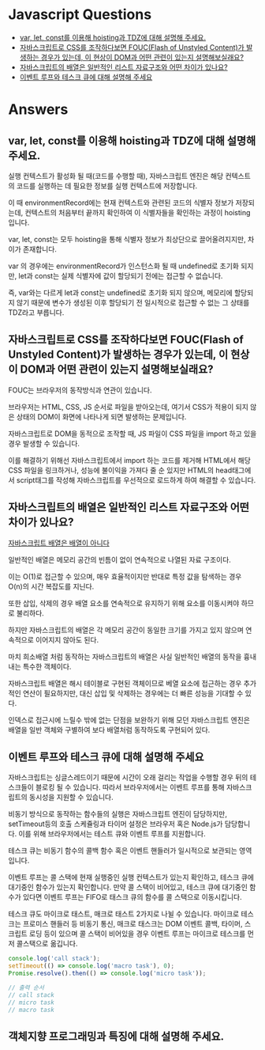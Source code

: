 # Javascript Questions

- [var, let, const를 이용해 hoisting과 TDZ에 대해 설명해 주세요.](#var-let-const를-이용해-hoisting과-tdz에-대해-설명해-주세요)
- [자바스크립트로 CSS를 조작하다보면 FOUC(Flash of Unstyled Content)가 발생하는 경우가 있는데, 이 현상이 DOM과 어떤 관련이 있는지 설명해보실래요?](#자바스크립트로-css를-조작하다보면-foucflash-of-unstyled-content가-발생하는-경우가-있는데-이-현상이-dom과-어떤-관련이-있는지-설명해보실래요)
- [자바스크립트의 배열은 일반적인 리스트 자료구조와 어떤 차이가 있나요?](#자바스크립트의-배열은-일반적인-리스트-자료구조와-어떤-차이가-있나요)
- [이벤트 루프와 테스크 큐에 대해 설명해 주세요](#이벤트-루프와-테스크-큐에-대해-설명해-주세요)

# Answers

## var, let, const를 이용해 hoisting과 TDZ에 대해 설명해 주세요.

실행 컨텍스트가 활성화 될 때(코드를 수행할 때), 자바스크립트 엔진은 해당 컨텍스트의 코드를 실행하는 데 필요한 정보를 실행 컨텍스트에 저장합니다.

이 때 environmentRecord에는 현재 컨텍스트와 관련된 코드의 식별자 정보가 저장되는데, 컨텍스트의 처음부터 끝까지 확인하여 이 식별자들을 확인하는 과정이 hoisting 입니다.

var, let, const는 모두 hoisting을 통해 식별자 정보가 최상단으로 끌어올려지지만, 차이가 존재합니다.

var 의 경우에는 environmentRecord가 인스턴스화 될 때 undefined로 초기화 되지만, let과 const는 실제 식별자에 값이 할당되기 전에는 접근할 수 없습니다.

즉, var와는 다르게 let과 const는 undefined로 초기화 되지 않으며, 메모리에 할당되지 않기 때문에 변수가 생성된 이후 할당되기 전 일시적으로 접근할 수 없는 그 상태를 TDZ라고 부릅니다.

## 자바스크립트로 CSS를 조작하다보면 FOUC(Flash of Unstyled Content)가 발생하는 경우가 있는데, 이 현상이 DOM과 어떤 관련이 있는지 설명해보실래요?

FOUC는 브라우저의 동작방식과 연관이 있습니다.

브라우저는 HTML, CSS, JS 순서로 파일을 받아오는데, 여기서 CSS가 적용이 되지 않은 상태의 DOM이 화면에 나타나게 되면 발생하는 문제입니다.

자바스크립트로 DOM을 동적으로 조작할 때, JS 파일이 CSS 파일을 import 하고 있을 경우 발생할 수 있습니다.

이를 해결하기 위해선 자바스크립트에서 import 하는 코드를 제거해 HTML에서 해당 CSS 파일을 링크하거나,
성능에 불이익을 가져다 줄 순 있지만 HTML의 head태그에서 script태그를 작성해 자바스크립트를 우선적으로 로드하게 하여 해결할 수 있습니다.

## 자바스크립트의 배열은 일반적인 리스트 자료구조와 어떤 차이가 있나요?

[자바스크립트 배열은 배열이 아니다](https://poiemaweb.com/js-array-is-not-arrray)

일반적인 배열은 메모리 공간의 빈틈이 없이 연속적으로 나열된 자료 구조이다.

이는 O(1)로 접근할 수 있으며, 매우 효율적이지만 반대로 특정 값을 탐색하는 경우 O(n)의 시간 복잡도를 지닌다.

또한 삽입, 삭제의 경우 배열 요소를 연속적으로 유지하기 위해 요소를 이동시켜야 하므로 불리하다.

하지만 자바스크립트의 배열은 각 메모리 공간이 동일한 크기를 가지고 있지 않으며 연속적으로 이어지지 않아도 된다.

마치 희소배열 처럼 동작하는 자바스크립트의 배열은 사실 일반적인 배열의 동작을 흉내내는 특수한 객체이다.

자바스크립트 배열은 해시 테이블로 구현된 객체이므로 베열 요소에 접근하는 경우 추가적인 연산이 필요하지만, 대신 삽입 및 삭제하는 경우에는 더 빠른 성능을 기대할 수 있다.

인덱스로 접근시에 느릴수 밖에 없는 단점을 보완하기 위해 모던 자바스크립트 엔진은 배열을 일반 객체와 구별하여 보다 배열처럼 동작하도록 구현되어 있다.

## 이벤트 루프와 테스크 큐에 대해 설명해 주세요

자바스크립트는 싱글스레드이기 때문에 시간이 오래 걸리는 작업을 수행할 경우 뒤의 테스크들이 블로킹 될 수 있습니다.
따라서 브라우저에서는 이벤트 루프를 통해 자바스크립트의 동시성을 지원할 수 있습니다.

비동기 방식으로 동작하는 함수들의 실행은 자바스크립트 엔진이 담당하지만, setTimeout등의 호출 스케쥴링과 타이머 설정은
브라우저 혹은 Node.js가 담당합니다. 이를 위해 브라우저에서는 테스트 큐와 이벤트 루프를 지원합니다.

테스크 큐는 비동기 함수의 콜백 함수 혹은 이벤트 핸들러가 일시적으로 보관되는 영역입니다.

이벤트 루프는 콜 스택에 현재 실행중인 실행 컨텍스트가 있는지 확인하고, 테스크 큐에 대기중인 함수가 있는지 확인합니다.
만약 콜 스택이 비어있고, 테스크 큐에 대기중인 함수가 있다면 이벤트 루프는 FIFO로 태스크 큐의 함수를 콜 스택으로 이동시킵니다.

테스크 큐도 마이크로 태스트, 매크로 태스트 2가지로 나뉠 수 있습니다.
마이크로 테스크는 프로미스 핸들러 등 비동기 통신, 매크로 태스크는 DOM 이벤트 콜백, 타이머, 스크립트 로딩 등이 있으며
콜 스택이 비어있을 경우 이벤트 루프는 마이크로 테스크를 먼저 콜스택으로 옮깁니다.

```javascript
console.log('call stack');
setTimeout(() => console.log('macro task'), 0);
Promise.resolve().then(() => console.log('micro task'));

// 출력 순서
// call stack
// micro task
// macro task
```

## 객체지향 프로그래밍과 특징에 대해 설명해 주세요.
